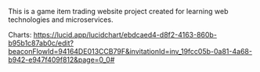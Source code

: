 This is a game item trading website project created for learning web technologies and microservices. 


Charts:
https://lucid.app/lucidchart/ebdcaed4-d8f2-4163-860b-b95b1c87ab0c/edit?beaconFlowId=94164DE013CCB79F&invitationId=inv_19fcc05b-0a81-4a68-b942-e947f409f812&page=0_0#